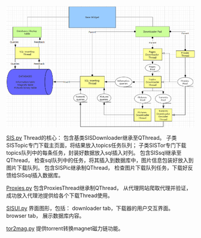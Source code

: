 ![image](https://github.com/FYoungLee/SiSTor/blob/master/20161230042019.png)

[SIS.py](SIS.py)
Thread的核心：
包含基类SISDownloader继承至QThread。
子类SISTopic专门下载主页面，将结果放入topics任务队列；
子类SISTor专门下载topics队列中的每条任务，封装好数据放入sql插入对列。
包含SISsql继承至QThread， 检查sql队列中的任务，将其插入到数据库中，图片信息包装好放入到图片下载队列。
包含SISPic继承制QThread， 检查图片下载队列任务，下载好反馈给SISsql插入数据库。

[Proxies.py](Proxies.py)
包含ProxiesThread继承制QThread， 从代理网站爬取代理并验证，成功放入代理池提供给各个下载Thread使用。

[SISUI.py](SISUI.py)
界面图形，包括：
downloader tab，下载器的用户交互界面。
browser tab， 展示数据库内容。

[tor2mag.py](tor2mag.py) 提供torrent转换magnet磁力链功能。

